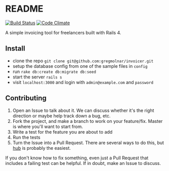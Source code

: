 # README
[![Build Status](https://travis-ci.org/gregmolnar/invoicer.png)](https://travis-ci.org/gregmolnar/invoicer) [![Code Climate](https://codeclimate.com/github/gregmolnar/invoicer.png)](https://codeclimate.com/github/gregmolnar/invoicer)

A simple invoicing tool for freelancers built with Rails 4.

## Install

* clone the repo `git clone git@github.com:gregmolnar/invoicer.git`
* setup the database config from one of the sample files in `config`
* run `rake db:create db:migrate db:seed`
* start the server `rails s`
* visit `localhost:3000` and login with `admin@example.com` and `password`

## Contributing

1. Open an Issue to talk about it. We can discuss whether it's the right
  direction or maybe help track down a bug, etc.
1. Fork the project, and make a branch to work on your feature/fix. Master is
  where you'll want to start from.
1. Write a test for the feature you are about to add
1. Run the tests
1. Turn the Issue into a Pull Request. There are several ways to do this, but
  [hub](https://github.com/defunkt/hub) is probably the easiest.

If you don't know how to fix something, even just a Pull Request that includes a
failing test can be helpful. If in doubt, make an Issue to discuss.

